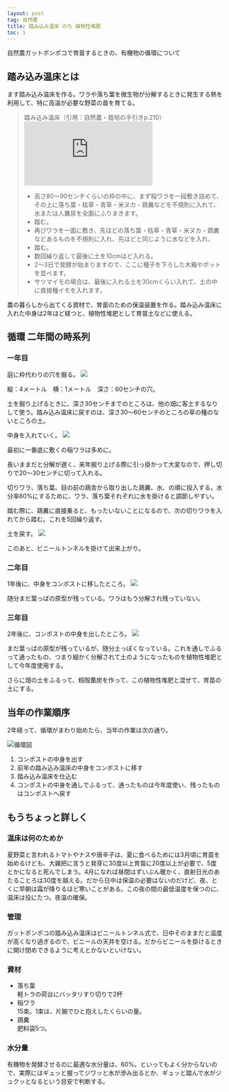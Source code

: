 ```yaml
---
layout: post
tag: 自然農
title: 踏み込み温床 のち 植物性堆肥
toc: 1
---
```

自然農ガットポンポコで育苗するときの、有機物の循環について


## 踏み込み温床とは

ます踏み込み温床を作る。ワラや落ち葉を微生物が分解するときに発生する熱を利用して、特に高温が必要な野菜の苗を育てる。

> 踏み込み温床（引用：自然農・栽培の手引きp.210）
> ![](https://kobapan.com/p/i.php?/galleries/sizen-nou/fumikomionshou-sm.jpg) 
>
> - 高さ80～90センチくらいの枠の中に、まず稲ワラを一段敷き詰めて、その上に落ち葉・枯草・青草・米ヌカ・鶏糞などを不規則に入れて、水または人糞尿を全面にふりまきます。  
> - 踏む。
> - 再びワラを一面に敷き、先ほどの落ち葉・枯草・青草・米ヌカ・鶏糞などあるものを不規則に入れ、先ほどと同じように水などを入れ、
> - 踏む。
> - 数回繰り返して最後に土を10cmほど入れる。
> - 2～3日で発酵が始まりますので、ここに種子を下ろした木箱やポットを並べます。
> - サツマイモの場合は、最後に入れる土を30cmくらい入れて、土の中に直接種イモを入れます。

農の暮らしから出てくる資材で、育苗のための保温装置を作る。踏み込み温床に入れた中身は2年ほど経つと、植物性堆肥として育苗土などに使える。

## 循環 二年間の時系列

### 一年目

庭に枠代わりの穴を掘る。
![](https://kobapan.com/p/_data/i/galleries/sizen-nou/IMG_20200407_092621-sm.jpg)

縦：4メートル　横：1メートル　深さ：60センチの穴。

土を掘り上げるときに、深さ30センチまでのところは、他の畑に客土するなりして使う。踏み込み温床に戻すのは、深さ30～60センチのところの草の種のないところの土。

中身を入れていく。
![](https://kobapan.com/p/_data/i/galleries/sizen-nou/IMG_20200407_102052-sm.jpg)

最初に一番底に敷くの稲ワラは多めに。

長いままだと分解が遅く、来年掘り上げる際に引っ掛かって大変なので、押し切りで20～30センチに切って入れる。

切りワラ、落ち葉、目の前の鶏舎から取り出した鶏糞、水、の順に投入する。水分率60%にするために、ワラ、落ち葉それぞれに水を掛けると調節しやすい。

踏む際に、鶏糞に直接乗ると、もったいないことになるので、次の切りワラを入れてから踏む。これを5回繰り返す。

土を戻す。
![](https://kobapan.com/p/_data/i/galleries/sizen-nou/IMG_20200407_121121-sm.jpg)

このあと、ビニールトンネルを掛けて出来上がり。

### 二年目

1年後に、中身をコンポストに移したところ。
![](https://kobapan.com/p/_data/i/galleries/sizen-nou/IMG_20200407_092511-sm.jpg)

随分まだ葉っぱの原型が残っている。ワラはもう分解され残っていない。

### 三年目

2年後に、コンポストの中身を出したところ。
![](https://kobapan.com/p/_data/i/galleries/sizen-nou/IMG_20200407_092440-sm.jpg)

まだ葉っぱの原型が残っているが、随分土っぽくなっている。これを通しでふるって通ったもの、つまり細かく分解されて土のようになったものを植物性堆肥として今年度使用する。

さらに畑の土をふるって、籾殻薫炭を作って、この植物性堆肥と混ぜて、育苗の土にする。


## 当年の作業順序

2年経って、循環がまわり始めたら、当年の作業は次の通り。

![循環図](https://kobapan.com/p/_data/i/galleries/sizen-nou/circle-sm.jpg)

1. コンポストの中身を出す
2. 前年の踏み込み温床の中身をコンポストに移す
3. 踏み込み温床を仕込む
4. コンポストの中身を通しでふるって、通ったものは今年度使い、残ったものはコンポストへ戻す


## もうちょっと詳しく

### 温床は何のためか

夏野菜と言われるトマトやナスや唐辛子は、夏に食べるためには3月頃に育苗を始めるけども、大雑把に言うと発芽に30度以上育苗に20度以上が必要で、5度とかになると死んでしまう。4月になれば昼間はずいぶん暖かく、直射日光のあたることろは30度を越える。だから日中は保温の必要はないのだけど、夜、とくに早朝は霜が降りるほど寒いことがある。この夜の間の最低温度を保つのに、温床は役にたつ。夜温の確保。

### 管理

ガットポンポコの踏み込み温床はビニールトンネル式で、日中そのままだと温度が高くなり過ぎるので、ビニールの天井を空ける。だからビニールを掛けるときに開け閉めできるように考えとかないといけない。

### 資材

- 落ち葉  
軽トラの荷台にバッタリすり切りで2杯
- 稲ワラ  
15束。1束は、片腕でひと抱えしたくらいの量。
- 鶏糞  
肥料袋5つ。

### 水分量

有機物を発酵させるのに最適な水分量は、60%。といってもよく分からないので、実際にはギュッと握ってジワッと水が滲み出るとか、ギュッと踏んで水がジュクッとなるという目安で判断する。

